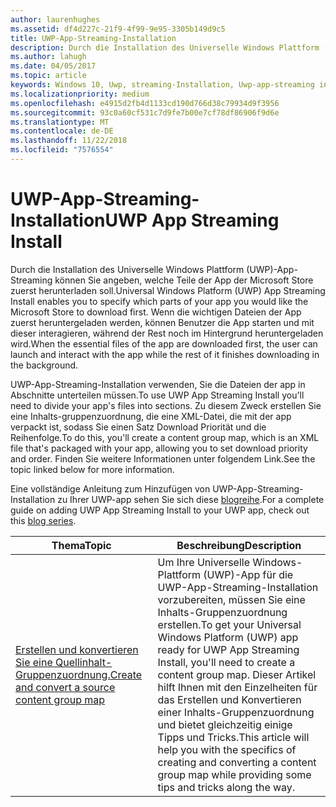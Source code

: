 ```yaml
---
author: laurenhughes
ms.assetid: df4d227c-21f9-4f99-9e95-3305b149d9c5
title: UWP-App-Streaming-Installation
description: Durch die Installation des Universelle Windows Plattform (UWP)-App-Streaming können Sie angeben, welche Teile der App der Microsoft Store zuerst herunterladen soll. Wenn die wichtigen Dateien der App zuerst heruntergeladen werden, können Benutzer die App starten und mit dieser interagieren, während der Rest noch im Hintergrund heruntergeladen wird.
ms.author: lahugh
ms.date: 04/05/2017
ms.topic: article
keywords: Windows 10, Uwp, streaming-Installation, Uwp-app-streaming installieren
ms.localizationpriority: medium
ms.openlocfilehash: e4915d2fb4d1133cd190d766d38c79934d9f3956
ms.sourcegitcommit: 93c0a60cf531c7d9fe7b00e7cf78df86906f9d6e
ms.translationtype: MT
ms.contentlocale: de-DE
ms.lasthandoff: 11/22/2018
ms.locfileid: "7576554"
---
```

# <a name="uwp-app-streaming-install"></a><span data-ttu-id="c96b3-105">UWP-App-Streaming-Installation</span><span class="sxs-lookup"><span data-stu-id="c96b3-105">UWP App Streaming Install</span></span>
<span data-ttu-id="c96b3-106">Durch die Installation des Universelle Windows Plattform (UWP)-App-Streaming können Sie angeben, welche Teile der App der Microsoft Store zuerst herunterladen soll.</span><span class="sxs-lookup"><span data-stu-id="c96b3-106">Universal Windows Platform (UWP) App Streaming Install enables you to specify which parts of your app you would like the Microsoft Store to download first.</span></span> <span data-ttu-id="c96b3-107">Wenn die wichtigen Dateien der App zuerst heruntergeladen werden, können Benutzer die App starten und mit dieser interagieren, während der Rest noch im Hintergrund heruntergeladen wird.</span><span class="sxs-lookup"><span data-stu-id="c96b3-107">When the essential files of the app are downloaded first, the user can launch and interact with the app while the rest of it finishes downloading in the background.</span></span> 

<span data-ttu-id="c96b3-108">UWP-App-Streaming-Installation verwenden, Sie die Dateien der app in Abschnitte unterteilen müssen.</span><span class="sxs-lookup"><span data-stu-id="c96b3-108">To use UWP App Streaming Install you'll need to divide your app's files into sections.</span></span> <span data-ttu-id="c96b3-109">Zu diesem Zweck erstellen Sie eine Inhalts-gruppenzuordnung, die eine XML-Datei, die mit der app verpackt ist, sodass Sie einen Satz Download Priorität und die Reihenfolge.</span><span class="sxs-lookup"><span data-stu-id="c96b3-109">To do this, you'll create a content group map, which is an XML file that's packaged with your app, allowing you to set download priority and order.</span></span> <span data-ttu-id="c96b3-110">Finden Sie weitere Informationen unter folgendem Link.</span><span class="sxs-lookup"><span data-stu-id="c96b3-110">See the topic linked below for more information.</span></span>

<span data-ttu-id="c96b3-111">Eine vollständige Anleitung zum Hinzufügen von UWP-App-Streaming-Installation zu Ihrer UWP-app sehen Sie sich diese [blogreihe](https://blogs.msdn.microsoft.com/appinstaller/2017/03/15/uwp-streaming-app-installation/).</span><span class="sxs-lookup"><span data-stu-id="c96b3-111">For a complete guide on adding UWP App Streaming Install to your UWP app, check out this [blog series](https://blogs.msdn.microsoft.com/appinstaller/2017/03/15/uwp-streaming-app-installation/).</span></span>

| <span data-ttu-id="c96b3-112">Thema</span><span class="sxs-lookup"><span data-stu-id="c96b3-112">Topic</span></span> | <span data-ttu-id="c96b3-113">Beschreibung</span><span class="sxs-lookup"><span data-stu-id="c96b3-113">Description</span></span> | 
|-------|-------------|
| [<span data-ttu-id="c96b3-114">Erstellen und konvertieren Sie eine Quellinhalt-Gruppenzuordnung.</span><span class="sxs-lookup"><span data-stu-id="c96b3-114">Create and convert a source content group map</span></span>](create-cgm.md) | <span data-ttu-id="c96b3-115">Um Ihre Universelle Windows-Plattform (UWP)-App für die UWP-App-Streaming-Installation vorzubereiten, müssen Sie eine Inhalts-Gruppenzuordnung erstellen.</span><span class="sxs-lookup"><span data-stu-id="c96b3-115">To get your Universal Windows Platform (UWP) app ready for UWP App Streaming Install, you'll need to create a content group map.</span></span> <span data-ttu-id="c96b3-116">Dieser Artikel hilft Ihnen mit den Einzelheiten für das Erstellen und Konvertieren einer Inhalts-Gruppenzuordnung und bietet gleichzeitig einige Tipps und Tricks.</span><span class="sxs-lookup"><span data-stu-id="c96b3-116">This article will help you with the specifics of creating and converting a content group map while providing some tips and tricks along the way.</span></span> |
